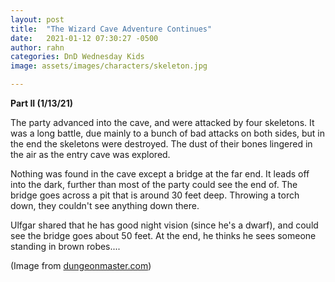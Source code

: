 ```yaml
---
layout: post
title:  "The Wizard Cave Adventure Continues"
date:   2021-01-12 07:30:27 -0500
author: rahn
categories: DnD Wednesday Kids
image: assets/images/characters/skeleton.jpg

---
```




**Part II (1/13/21)**

The party advanced into the cave, and were attacked by four skeletons. It was a long battle, due mainly to a bunch of bad attacks on both sides, but in the end the skeletons were destroyed. The dust of their bones lingered in the air as the entry cave was explored.

Nothing was found in the cave except a bridge at the far end.  It leads off into the dark, further than most of the party could see the end of.  The bridge goes across a pit that is around 30 feet deep. Throwing a torch down, they couldn't see anything down there.

Ulfgar shared that he has good night vision (since he's a dwarf), and could see the bridge goes about 50 feet.  At the end, he thinks he sees someone standing in brown robes....

(Image from <a href="http://dungeonsmaster.com/2014/07/dd-encounters-dead-in-thay-week-8/">dungeonmaster.com</a>)
